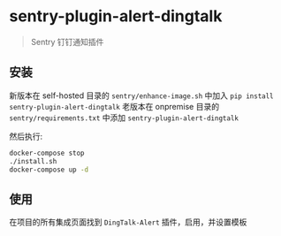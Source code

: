 # sentry-plugin-alert-dingtalk

> Sentry 钉钉通知插件

## 安装

新版本在 self-hosted 目录的 `sentry/enhance-image.sh` 中加入 `pip install sentry-plugin-alert-dingtalk`
老版本在 onpremise 目录的 `sentry/requirements.txt` 中添加 `sentry-plugin-alert-dingtalk`

然后执行:

```sh
docker-compose stop
./install.sh
docker-compose up -d
```

## 使用

在项目的所有集成页面找到 `DingTalk-Alert` 插件，启用，并设置模板
